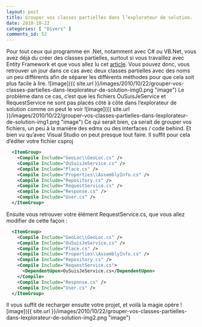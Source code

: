 ```yaml
---
layout: post
title: Grouper vos classes partielles dans l’explorateur de solution.
date: 2010-10-22
categories: [ "Divers" ]
comments_id: 52 
---
```


Pour tout ceux qui programme en .Net, notamment avec C# ou VB.Net, vous avez déjà du créer des classes partielles, surtout si vous travaillez avec Entity Framework et que vous allez lu cet [article](http://blog.woivre.fr/?p=69). Vous pouvez donc, vous retrouver un jour dans ce cas avec deux classes partielles avec des noms un peu différents afin de séparer les différents méthodes pour que cela soit plus facile à lire. ![image]({{ site.url }}/images/2010/10/22/grouper-vos-classes-partielles-dans-lexplorateur-de-solution-img0.png "image") Le problème dans ce cas, c’est que les fichiers OuSuisJeService et RequestService ne sont pas placés côté à côte dans l’explorateur de solution comme on peut le voir ![image]({{ site.url }}/images/2010/10/22/grouper-vos-classes-partielles-dans-lexplorateur-de-solution-img1.png "image") Ce qui serait bien, ça serait de grouper vos fichiers, un peu à la manière des edmx ou des interfaces / code behind. Et bien vu qu’avec Visual Studio on peut presque tout faire. Il suffit pour cela d’éditer votre fichier csproj

```xml
  <ItemGroup>
    <Compile Include="GeoLoc\\GeoLoc.cs" />
    <Compile Include="OuSuisJeService.cs" />
    <Compile Include="Place.cs" />
    <Compile Include="Properties\\AssemblyInfo.cs" />
    <Compile Include="Repository.cs" />
    <Compile Include="RequestService.cs" />
    <Compile Include="Response.cs" />
    <Compile Include="User.cs" />
  </ItemGroup> 
```

Ensuite vous retrouver votre élément RequestService.cs, que vous allez modifier de cette façon :

```xml
  <ItemGroup>
    <Compile Include="GeoLoc\\GeoLoc.cs" />
    <Compile Include="OuSuisJeService.cs" />
    <Compile Include="Place.cs" />
    <Compile Include="Properties\\AssemblyInfo.cs" />
    <Compile Include="Repository.cs" />
    <Compile Include="RequestService.cs">
      <DependentUpon>OuSuisJeService.cs</DependentUpon>
    </Compile>
    <Compile Include="Response.cs" />
    <Compile Include="User.cs" />
  </ItemGroup> 
```

Il vous suffit de recharger ensuite votre projet, et voilà la magie opère ![image]({{ site.url }}/images/2010/10/22/grouper-vos-classes-partielles-dans-lexplorateur-de-solution-img2.png "image")
